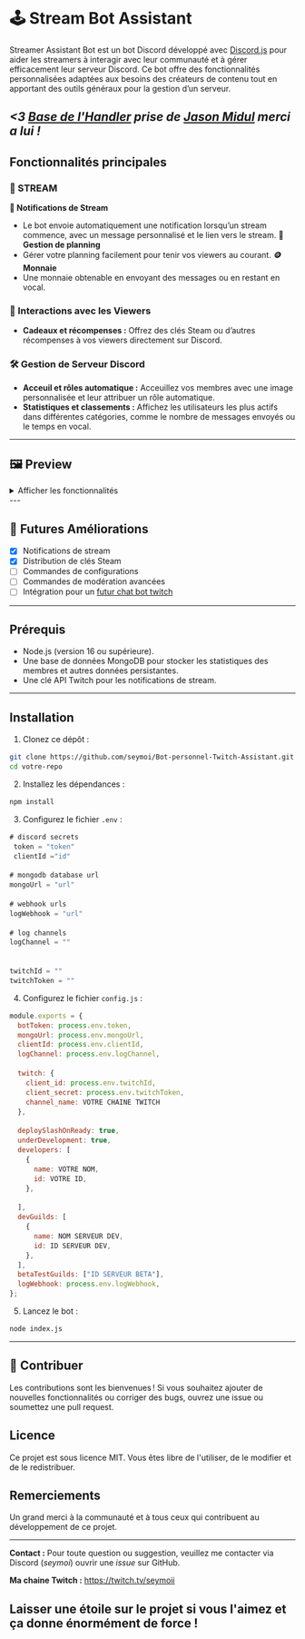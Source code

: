 # 🕹️ Stream Bot Assistant

Streamer Assistant Bot est un bot Discord développé avec [Discord.js](https://discord.js.org/)  pour aider les streamers à interagir avec leur communauté et à gérer efficacement leur serveur Discord. Ce bot offre des fonctionnalités personnalisées adaptées aux besoins des créateurs de contenu tout en apportant des outils généraux pour la gestion d’un serveur.


*<3 [Base de l'Handler](https://github.com/jasonmidul/Discord.js-v14-Bot-Handler) prise de [Jason Midul](https://github.com/jasonmidul) merci a lui !*
---

## Fonctionnalités principales

### 🎥 STREAM
 **📢 Notifications de Stream**
 - Le bot envoie automatiquement une notification lorsqu’un stream commence, avec un message personnalisé et le lien vers le stream.
 **📆 Gestion de planning**
 - Gérer votre planning facilement pour tenir vos viewers au courant.
 **🪙 Monnaie**
 - Une monnaie obtenable en envoyant des messages ou en restant en vocal.

### 🎁 Interactions avec les Viewers
- **Cadeaux et récompenses :** Offrez des clés Steam ou d’autres récompenses à vos viewers directement sur Discord.

### 🛠️ Gestion de Serveur Discord
- **Acceuil et rôles automatique :** Acceuillez vos membres avec une image personnalisée et leur attribuer un rôle automatique.
- **Statistiques et classements :** Affichez les utilisateurs les plus actifs dans différentes catégories, comme le nombre de messages envoyés ou le temps en vocal.

---

## 🖼️ Preview
<details>
  <summary>Afficher les fonctionnalités</summary>
<img src="/assets/preview/img1.png" alt="Notif1" width="500" height="500"><br />
<img src="/assets/preview/img2.png" alt="Notif2" width="500" height="500"><br />
<h3>Notifications de stream<br />
</details>
---

## 🚀 Futures Améliorations
- [x] Notifications de stream  
- [x] Distribution de clés Steam  
- [ ] Commandes de configurations
- [ ] Commandes de modération avancées  
- [ ] Intégration pour un [futur chat bot twitch](https://github.com/seymoi/Twitch-Bot)

---

## Prérequis
- Node.js (version 16 ou supérieure).
- Une base de données MongoDB pour stocker les statistiques des membres et autres données persistantes.
- Une clé API Twitch pour les notifications de stream.
---
## Installation
1. Clonez ce dépôt :
```bash
git clone https://github.com/seymoi/Bot-personnel-Twitch-Assistant.git
cd votre-repo
```
2. Installez les dépendances :
```bash
npm install
```
3. Configurez le fichier `.env` :
```javascript
# discord secrets
 token = "token"
 clientId ="id"

# mongodb database url
mongoUrl = "url"

# webhook urls
logWebhook = "url"

# log channels
logChannel = ""


twitchId = ""
twitchToken = ""
```
4. Configurez le fichier `config.js` :
```javascript
module.exports = {
  botToken: process.env.token,
  mongoUrl: process.env.mongoUrl,
  clientId: process.env.clientId,
  logChannel: process.env.logChannel,

  twitch: {
    client_id: process.env.twitchId,
    client_secret: process.env.twitchToken,
    channel_name: VOTRE CHAINE TWITCH
  },

  deploySlashOnReady: true,
  underDevelopment: true,
  developers: [
    {
      name: VOTRE NOM,
      id: VOTRE ID,
    },
    
  ],
  devGuilds: [
    {
      name: NOM SERVEUR DEV,
      id: ID SERVEUR DEV,
    },
  ],
  betaTestGuilds: ["ID SERVEUR BETA"],
  logWebhook: process.env.logWebhook,
};
```
5. Lancez le bot :
```bash
node index.js
```

---

## 🤝 Contribuer
Les contributions sont les bienvenues ! Si vous souhaitez ajouter de nouvelles fonctionnalités ou corriger des bugs, ouvrez une issue ou soumettez une pull request.

## Licence
Ce projet est sous licence MIT. Vous êtes libre de l'utiliser, de le modifier et de le redistribuer.

## Remerciements
Un grand merci à la communauté et à tous ceux qui contribuent au développement de ce projet.

---

**Contact :** Pour toute question ou suggestion, veuillez me contacter via Discord (*seymoi*) ouvrir une *issue* sur GitHub.

**Ma chaine Twitch :** https://twitch.tv/seymoii

## **Laisser une étoile sur le projet si vous l'aimez et ça donne énormément de force !**


